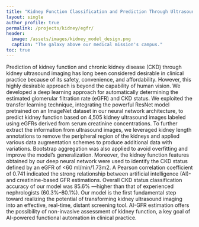```yaml
---
title: "Kidney Function Classification and Prediction Through Ultrasound-based Kidney Imaging: From Deep Learning to Mass Screening of Chronic Kidney Disease "
layout: single
author_profile: true
permalink: /projects/kidney/egfr/
header:
  image: /assets/images/kidney_model_design.png
  caption: "The galaxy above our medical mission's campus."
toc: true
---
```


Prediction of kidney function and chronic kidney disease (CKD) through kidney ultrasound imaging has long been considered desirable in clinical practice because of its safety, convenience, and affordability. However, this highly desirable approach is beyond the capability of human vision. We developed a deep learning approach for automatically determining the estimated glomerular filtration rate (eGFR) and CKD status. We exploited the transfer learning technique, integrating the powerful ResNet model pretrained on an ImageNet dataset in our neural network architecture, to predict kidney function based on 4,505 kidney ultrasound images labeled using eGFRs derived from serum creatinine concentrations. To further extract the information from ultrasound images, we leveraged kidney length annotations to remove the peripheral region of the kidneys and applied various data augmentation schemes to produce additional data with variations. Bootstrap aggregation was also applied to avoid overfitting and improve the model’s generalization. Moreover, the kidney function features obtained by our deep neural network were used to identify the CKD status defined by an eGFR of <60 ml/min/1.73m2. A Pearson correlation coefficient of 0.741 indicated the strong relationship between artificial intelligence (AI)- and creatinine-based GFR estimations. Overall CKD status classification accuracy of our model was 85.6% —higher than that of experienced nephrologists (60.3%–80.1%).  Our model is the first fundamental step toward realizing the potential of transforming kidney ultrasound imaging into an effective, real-time, distant screening tool. AI-GFR estimation offers the possibility of non-invasive assessment of kidney function, a key goal of AI-powered functional automation in clinical practice. 